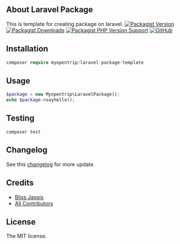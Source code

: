 ## About Laravel Package
This is template for creating package on laravel.
[![Packagist Version](https://img.shields.io/packagist/v/myopentrip/laravel-package-template)](https://img.shields.io/packagist/v/myopentrip/laravel-package-template)
[![Packagist Downloads](https://img.shields.io/packagist/dt/myopentrip/laravel-package-template)](https://img.shields.io/packagist/dt/myopentrip/laravel-package-template)
[![Packagist PHP Version Support](https://img.shields.io/packagist/php-v/myopentrip/larave-package-template)](https://img.shields.io/packagist/php-v/myopentrip/larave-package-template)
[![GitHub](https://img.shields.io/github/license/myopentrip/laravel-package-template)](https://img.shields.io/github/license/myopentrip/laravel-package-template)

## Installation
```php
composer require myopentrip/laravel-package-template
```

## Usage
```php
$package = new Myopentrip\LaravelPackage();
echo $package->sayhello();
```

## Testing
```
composer test
```

## Changelog
See this [changelog](/CHANGELOG.md) for more update.

## Credits
- [Bliss Jaspis](https://github.com/blissjaspis)
- [All Contributors](https://github.com/myopentrip/laravel-package-template/graphs/contributors)

## License
The MIT license.